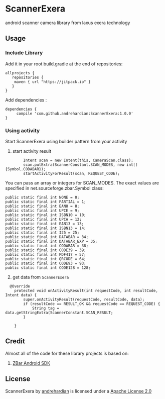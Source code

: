 # ScannerExera
android scanner camera library from laxus exera technology

## Usage

### Include Library
Add it in your root build.gradle at the end of repositories:

```
allprojects {
   repositories {
    maven { url "https://jitpack.io" }
   }
}
```
Add dependencies :

```
dependencies {
     compile 'com.github.andrehardian:ScannerExera:1.0.0'
}

```

### Using activity
Start ScannerExera using builder pattern from your activity

1. start activity result
```
        Intent scan = new Intent(this, CameraScan.class);
        scan.putExtra(ScannerConstant.SCAN_MODES, new int[]{Symbol.CODABAR});
        startActivityForResult(scan, REQUEST_CODE);
```

You can pass an array or integers for SCAN_MODES. The exact values are specified in net.sourceforge.zbar.Symbol class:
```
public static final int NONE = 0;
public static final int PARTIAL = 1;
public static final int EAN8 = 8;
public static final int UPCE = 9;
public static final int ISBN10 = 10;
public static final int UPCA = 12;
public static final int EAN13 = 13;
public static final int ISBN13 = 14;
public static final int I25 = 25;
public static final int DATABAR = 34;
public static final int DATABAR_EXP = 35;
public static final int CODABAR = 38;
public static final int CODE39 = 39;
public static final int PDF417 = 57;
public static final int QRCODE = 64;
public static final int CODE93 = 93;
public static final int CODE128 = 128;
```

2. get data from `ScannerExera` 

```
  @Override
    protected void onActivityResult(int requestCode, int resultCode, Intent data) {
        super.onActivityResult(requestCode, resultCode, data);
        if (resultCode == RESULT_OK && requestCode == REQUEST_CODE) {
            String tag = data.getStringExtra(ScannerConstant.SCAN_RESULT;
        }

    }
```

## Credit
Almost all of the code for these library projects is based on:
1. [ZBar Android SDK](https://sourceforge.net/projects/zbar/files/AndroidSDK/)

## License
ScannerExera by [andrehardian](https://github.com/andrehardian) is licensed under a [Apache License 2.0](http://www.apache.org/licenses/LICENSE-2.0)
